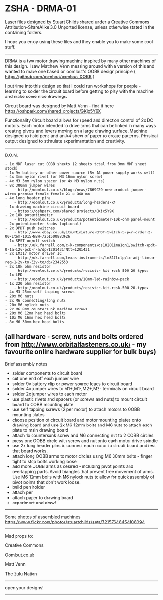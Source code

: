 ZSHA - DRMA-01
==============

Laser files designed by Stuart Childs shared under a Creative Commons Attribution-ShareAlike 3.0 Unported license, unless otherwise stated in the containing folders.

I hope you enjoy using these files and they enable you to make some cool stuff. 

---

DRMA is a two motor drawing machine inspired by many other machines of this design. I saw Matthew Venn messing around with a version of this and wanted to make one based on oomlout's OOBB design principle ( https://github.com/oomlout/oomlout-OOBB )

I put time into this design so that I could run workshops for people - learning to solder the circuit board before getting to play with the machine and make some nice drawings.

Circuit board was designed by Matt Venn - find it here https://oshpark.com/shared_projects/GKjx5Y9X

Functionality
Circuit board allows for speed and direction control of 2x DC motors. Each motor intended to drive arms that can be linked in many ways creating pivots and levers moving on a large drawing surface.
Machine designed to hold pens and an A4 sheet of paper to create patterns. Physical output designed to stimulate experimentation and creativity.

---

B.O.M.

	- 1x MDF laser cut OOBB sheets (2 sheets total from 3mm MDF sheet stock)
	- 1x 9v battery or other power source (5v 1A power supply works well)
	- 4x 3mm nylon rivet (or M3 16mm nylon screw)
	- 4x M3 3mm nylon spacer (or 4x M3 nylon nuts)
	- 8x 300mm jumper wires
		- http://oomlout.co.uk/blogs/news/7869929-new-product-jumper-wires-premium-female-female-21-x-300-mm
	- 4x long header pins
		- http://oomlout.co.uk/products/long-headers-x4
	- 1x drawing machine circuit board
		- https://oshpark.com/shared_projects/GKjx5Y9X
	- 2x 10k potentiometer
		- http://oomlout.co.uk/products/potentiometer-10k-ohm-panel-mount
	- 2x potentiometer knobs (optional)
	- 2x DPDT push switches
		- http://www.ebay.co.uk/itm/Miniature-DPDT-Switch-5-per-order-2-00-Item-1015-NEW-/251500883626
	- 1x SPST on/off switch
		- http://uk.farnell.com/c-k-components/os102011ma1qn1/switch-spdt-0-1a-12v-pcb-r-a/dp/1201431?Ntt=1201431
	- 2x LM317 motor driver IC
		- http://uk.farnell.com/texas-instruments/lm317lclp/ic-adj-linear-reg-1-2v-to-32v-to/dp/2342553
	- 2x 10k ohm resistor
		- http://oomlout.co.uk/products/resistor-kit-resk-500-20-types
	- 1x LED
		- http://oomlout.co.uk/products/10mm-led-rainbow-pack
	- 1x 220 ohm resistor
		- http://oomlout.co.uk/products/resistor-kit-resk-500-20-types
	- 4x M3 25mm self tapping screws
	- 20x M6 nuts
	- 2x M6 connecting/long nuts
	- 20x M6 nylock nuts
	- 2x M6 8mm countersunk machine screws
	- 20x M6 12mm hex head bolts
	- 10x M6 16mm hex head bolts
	- 8x M6 30mm hex head bolts

(all hardware - screw, nuts and bolts ordered from http://www.orbitalfasteners.co.uk/ - my favourite online hardware supplier for bulk buys)
---
Brief assembly notes

- solder components to circuit board
- cut one end off each jumper wire
- solder 9v battery clip or power source leads to circuit board
- solder 4x jumper wires to M1+,M1-,M2+,M2- terminals on circuit board
- solder 2x jumper wires to each motor
- use plastic rivets and spacers (or screws and nuts) to mount circuit board to OOBB mounting plate
- use self tapping screws (2 per motor) to attach motors to OOBB mounting plates
- choose position of circuit board and motor mounting plates onto drawing board and use 2x M6 12mm bolts and M6 nuts to attach each plate to main drawing board
- attach 1x countersunk screw and M6 connecting nut to 2 OOBB circles
- press one OOBB circle with screw and nut onto each motor drive spindle
- use 2x long header pins to connect each motor to circuit board and test that board works. 
- attach long OOBB arms to motor circles using M6 30mm bolts - finger tight to stop bolts working loose
- add more OOBB arms as desired - including pivot points and overlapping parts. Avoid triangles that prevent free movement of arms. Use M6 12mm bolts with M6 nylock nuts to allow for quick assembly of pivot points that don't work loose.
- build pen holder
- attach pen
- attach paper to drawing board
- experiment and draw!

---
Some photos of assembled machines: https://www.flickr.com/photos/stuartchilds/sets/72157646454106094

----
Mad props to:

Creative Commons

Oomlout.co.uk

Matt Venn

The Zulu Nation

----

open your designs!

----
